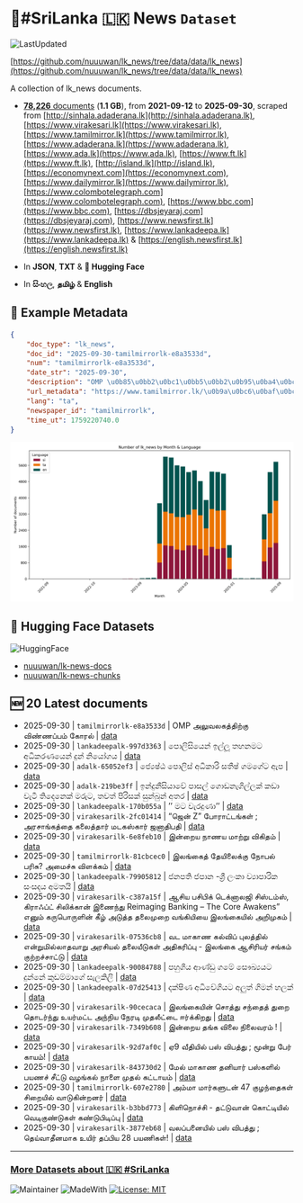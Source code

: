 # 📄#SriLanka 🇱🇰 News `Dataset`

![LastUpdated](https://img.shields.io/badge/last_updated-2025--09--30_14:06:42-green)

[https://github.com/nuuuwan/lk_news/tree/data/data/lk_news](https://github.com/nuuuwan/lk_news/tree/data/data/lk_news)

A collection of lk_news documents.

- [**78,226** documents](https://github.com/nuuuwan/lk_news/tree/data/data/lk_news) (**1.1 GB**), from **2021-09-12** to **2025-09-30**, scraped from [http://sinhala.adaderana.lk](http://sinhala.adaderana.lk), [https://www.virakesari.lk](https://www.virakesari.lk), [https://www.tamilmirror.lk](https://www.tamilmirror.lk), [https://www.adaderana.lk](https://www.adaderana.lk), [https://www.ada.lk](https://www.ada.lk), [https://www.ft.lk](https://www.ft.lk), [http://island.lk](http://island.lk), [https://economynext.com](https://economynext.com), [https://www.dailymirror.lk](https://www.dailymirror.lk), [https://www.colombotelegraph.com](https://www.colombotelegraph.com), [https://www.bbc.com](https://www.bbc.com), [https://dbsjeyaraj.com](https://dbsjeyaraj.com), [https://www.newsfirst.lk](https://www.newsfirst.lk), [https://www.lankadeepa.lk](https://www.lankadeepa.lk) & [https://english.newsfirst.lk](https://english.newsfirst.lk)

- In **JSON**, **TXT** & **🤗 Hugging Face**

- In **සිංහල**, **தமிழ்** & **English**

## 📝 Example Metadata

```json
{
    "doc_type": "lk_news",
    "doc_id": "2025-09-30-tamilmirrorlk-e8a3533d",
    "num": "tamilmirrorlk-e8a3533d",
    "date_str": "2025-09-30",
    "description": "OMP \u0b85\u0bb2\u0bc1\u0bb5\u0bb2\u0b95\u0ba4\u0bcd\u0ba4\u0bbf\u0bb1\u0bcd\u0b95\u0bc1 \u0bb5\u0bbf\u0ba3\u0bcd\u0ba3\u0baa\u0bcd\u0baa\u0bae\u0bcd \u0b95\u0bcb\u0bb0\u0bb2\u0bcd",
    "url_metadata": "https://www.tamilmirror.lk/\u0b9a\u0bc6\u0baf\u0bcd\u0ba4\u0bbf\u0b95\u0bb3\u0bcd/OMP-\u0b85\u0bb2\u0bc1\u0bb5\u0bb2\u0b95\u0ba4\u0bcd\u0ba4\u0bbf\u0bb1\u0bcd\u0b95\u0bc1-\u0bb5\u0bbf\u0ba3\u0bcd\u0ba3\u0baa\u0bcd\u0baa\u0bae\u0bcd-\u0b95\u0bcb\u0bb0\u0bb2\u0bcd/175-365524",
    "lang": "ta",
    "newspaper_id": "tamilmirrorlk",
    "time_ut": 1759220740.0
}
```

![Chart](https://raw.githubusercontent.com/nuuuwan/lk_news/refs/heads/data/data/lk_news/docs_by_month_and_lang.png)

## 🤗 Hugging Face Datasets

![HuggingFace](https://img.shields.io/badge/-HuggingFace-FDEE21?style=for-the-badge&logo=HuggingFace)

- [nuuuwan/lk-news-docs](https://huggingface.co/datasets/nuuuwan/lk-news-docs)
- [nuuuwan/lk-news-chunks](https://huggingface.co/datasets/nuuuwan/lk-news-chunks)

## 🆕 20 Latest documents

- 2025-09-30 | `tamilmirrorlk-e8a3533d` | OMP அலுவலகத்திற்கு விண்ணப்பம் கோரல் | [data](https://github.com/nuuuwan/lk_news/tree/data/data/lk_news/2020s/2025/2025-09-30-tamilmirrorlk-e8a3533d)
- 2025-09-30 | `lankadeepalk-997d3363` | පොලිසියෙන් ඉල්ලූ තහනමට අධිකරණයෙන් දුන් නියෝගය | [data](https://github.com/nuuuwan/lk_news/tree/data/data/lk_news/2020s/2025/2025-09-30-lankadeepalk-997d3363)
- 2025-09-30 | `adalk-65052ef3` | ජ්‍යෙෂ්ඨ පොලිස් අධිකාරි සතීෂ් ගමගේට ඇප | [data](https://github.com/nuuuwan/lk_news/tree/data/data/lk_news/2020s/2025/2025-09-30-adalk-65052ef3)
- 2025-09-30 | `adalk-219be3ff` | ඉන්දුනීසියාවේ පාසල් ගොඩනැගිල්ලක් කඩා වැටී තිදෙනෙක් මරුට, තවත් පිරිසක් සුන්බුන් අතර | [data](https://github.com/nuuuwan/lk_news/tree/data/data/lk_news/2020s/2025/2025-09-30-adalk-219be3ff)
- 2025-09-30 | `lankadeepalk-170b055a` | ’’ මට වැරදුණා’’ | [data](https://github.com/nuuuwan/lk_news/tree/data/data/lk_news/2020s/2025/2025-09-30-lankadeepalk-170b055a)
- 2025-09-30 | `virakesarilk-2fc01414` | “ஜென் Z” போராட்டங்கள் ;  அரசாங்கத்தை கலைத்தார் மடகஸ்கார் ஜனாதிபதி | [data](https://github.com/nuuuwan/lk_news/tree/data/data/lk_news/2020s/2025/2025-09-30-virakesarilk-2fc01414)
- 2025-09-30 | `virakesarilk-6e8feb10` | இன்றைய நாணய மாற்று விகிதம் | [data](https://github.com/nuuuwan/lk_news/tree/data/data/lk_news/2020s/2025/2025-09-30-virakesarilk-6e8feb10)
- 2025-09-30 | `tamilmirrorlk-81cbcec0` | இலங்கைத் தேயிலைக்கு நோபல் பரிசு? அமைச்சு விளக்கம் | [data](https://github.com/nuuuwan/lk_news/tree/data/data/lk_news/2020s/2025/2025-09-30-tamilmirrorlk-81cbcec0)
- 2025-09-30 | `lankadeepalk-79905812` | ජනපති ජපාන -ශ්‍රී ලංකා ව්‍යාපාරික සංසදය අමතයි | [data](https://github.com/nuuuwan/lk_news/tree/data/data/lk_news/2020s/2025/2025-09-30-lankadeepalk-79905812)
- 2025-09-30 | `virakesarilk-c387a15f` | ஆசிய பசிபிக் டெக்னாலஜி சிஸ்டம்ஸ், கிராஃப்ட் சிலிக்கான் இணைந்து Reimaging Banking – The Core Awakens” எனும் கருபொருளின் கீழ் அடுத்த தலைமுறை வங்கியியை இலங்கையில் அறிமுகம் | [data](https://github.com/nuuuwan/lk_news/tree/data/data/lk_news/2020s/2025/2025-09-30-virakesarilk-c387a15f)
- 2025-09-30 | `virakesarilk-07536cb8` | வட மாகாண கல்விப் புலத்தில் என்றுமில்லாதவாறு அரசியல் தலையீடுகள் அதிகரிப்பு - இலங்கை ஆசிரியர் சங்கம் குற்றச்சாட்டு | [data](https://github.com/nuuuwan/lk_news/tree/data/data/lk_news/2020s/2025/2025-09-30-virakesarilk-07536cb8)
- 2025-09-30 | `lankadeepalk-90084788` | පහුගිය ආණ්ඩු ගමේ සෞඛ්‍යයට දුන්නේ කුඩම්මාගේ සැලකිලි | [data](https://github.com/nuuuwan/lk_news/tree/data/data/lk_news/2020s/2025/2025-09-30-lankadeepalk-90084788)
- 2025-09-30 | `lankadeepalk-07d25413` | දක්ෂිණ අධිවේගියට අලුත් ගිමන් හලක් | [data](https://github.com/nuuuwan/lk_news/tree/data/data/lk_news/2020s/2025/2025-09-30-lankadeepalk-07d25413)
- 2025-09-30 | `virakesarilk-90cecaca` | இலங்கையின் சொத்து சந்தைத் துறை தொடர்ந்து உயர்மட்ட அந்நிய நேரடி முதலீட்டை ஈர்க்கிறது | [data](https://github.com/nuuuwan/lk_news/tree/data/data/lk_news/2020s/2025/2025-09-30-virakesarilk-90cecaca)
- 2025-09-30 | `virakesarilk-7349b608` | இன்றைய தங்க விலை நிலைவரம் ! | [data](https://github.com/nuuuwan/lk_news/tree/data/data/lk_news/2020s/2025/2025-09-30-virakesarilk-7349b608)
- 2025-09-30 | `virakesarilk-92d7af0c` | ஏ9 வீதியில் பஸ் விபத்து ; மூன்று பேர் காயம்! | [data](https://github.com/nuuuwan/lk_news/tree/data/data/lk_news/2020s/2025/2025-09-30-virakesarilk-92d7af0c)
- 2025-09-30 | `virakesarilk-843730d2` | மேல் மாகாண தனியார் பஸ்களில் பயணச் சீட்டு வழங்கல்  நாளை முதல் கட்டாயம் | [data](https://github.com/nuuuwan/lk_news/tree/data/data/lk_news/2020s/2025/2025-09-30-virakesarilk-843730d2)
- 2025-09-30 | `tamilmirrorlk-607e2780` | அம்மா மார்களுடன் 47 குழந்தைகள் சிறையில் வாடுகின்றனர் | [data](https://github.com/nuuuwan/lk_news/tree/data/data/lk_news/2020s/2025/2025-09-30-tamilmirrorlk-607e2780)
- 2025-09-30 | `virakesarilk-b3bbd773` | கிளிநொச்சி - தட்டுவான் கொட்டியில் வெடிகுண்டுகள் கண்டுபிடிப்பு | [data](https://github.com/nuuuwan/lk_news/tree/data/data/lk_news/2020s/2025/2025-09-30-virakesarilk-b3bbd773)
- 2025-09-30 | `virakesarilk-3877eb68` | வலப்பனையில் பஸ் விபத்து ; தெய்வாதீனமாக உயிர் தப்பிய 28 பயணிகள்! | [data](https://github.com/nuuuwan/lk_news/tree/data/data/lk_news/2020s/2025/2025-09-30-virakesarilk-3877eb68)

---

### [More Datasets about 🇱🇰 #SriLanka](https://github.com/nuuuwan/lk_datasets)

![Maintainer](https://img.shields.io/badge/maintainer-nuuuwan-red)
![MadeWith](https://img.shields.io/badge/made_with-python-blue)
[![License: MIT](https://img.shields.io/badge/License-MIT-yellow.svg)](https://opensource.org/licenses/MIT)
